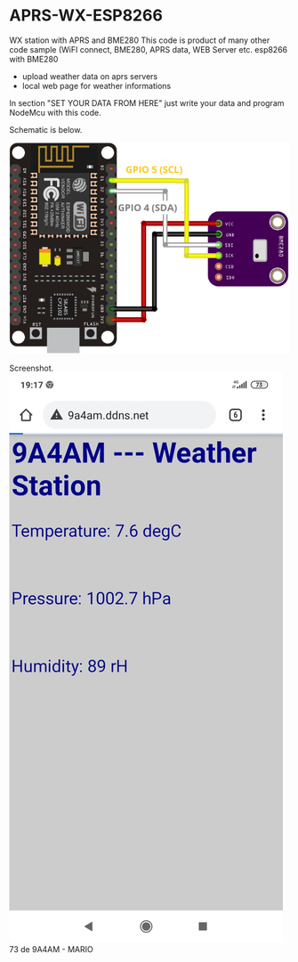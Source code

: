 # APRS-WX-ESP8266
WX station with APRS and BME280
This code is product of many other code sample (WiFI connect, BME280, APRS data, WEB Server etc.
esp8266 with BME280
- upload weather data on aprs servers
- local web page for weather informations


In section "SET YOUR DATA FROM HERE" just write your data and program NodeMcu with this code.

Schematic is below.

![alt text](https://github.com/9A4AM/APRS-WX-ESP8266/blob/main/ESP8266-BME280-Arduino-IDE.png?raw=true)


Screenshot.
![alt text](https://github.com/9A4AM/APRS-WX-ESP8266/blob/main/Screenshot.jpg?raw=true)
73 de 9A4AM - MARIO
